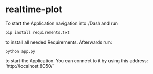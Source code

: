 # realtime-plot

To start the Application navigation into /Dash and run

```
pip install requirements.txt
```

to install all needed Requirements. Afterwards run:

```
python app.py
```

to start the Application. You can connect to it by using this address: ‘http://localhost:8050/’

